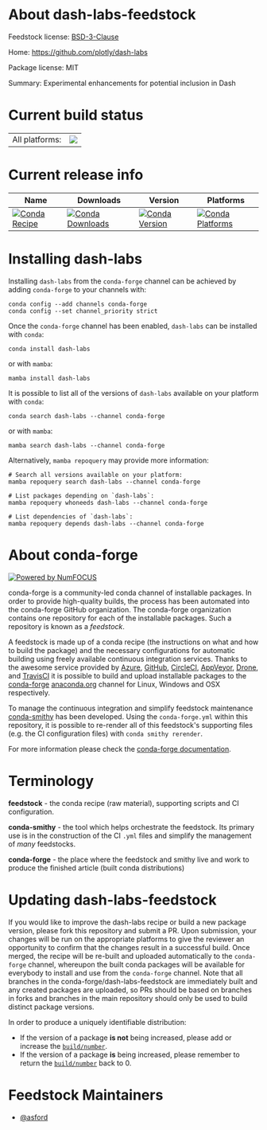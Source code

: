 About dash-labs-feedstock
=========================

Feedstock license: [BSD-3-Clause](https://github.com/conda-forge/dash-labs-feedstock/blob/main/LICENSE.txt)

Home: https://github.com/plotly/dash-labs

Package license: MIT

Summary: Experimental enhancements for potential inclusion in Dash

Current build status
====================


<table><tr><td>All platforms:</td>
    <td>
      <a href="https://dev.azure.com/conda-forge/feedstock-builds/_build/latest?definitionId=12991&branchName=main">
        <img src="https://dev.azure.com/conda-forge/feedstock-builds/_apis/build/status/dash-labs-feedstock?branchName=main">
      </a>
    </td>
  </tr>
</table>

Current release info
====================

| Name | Downloads | Version | Platforms |
| --- | --- | --- | --- |
| [![Conda Recipe](https://img.shields.io/badge/recipe-dash--labs-green.svg)](https://anaconda.org/conda-forge/dash-labs) | [![Conda Downloads](https://img.shields.io/conda/dn/conda-forge/dash-labs.svg)](https://anaconda.org/conda-forge/dash-labs) | [![Conda Version](https://img.shields.io/conda/vn/conda-forge/dash-labs.svg)](https://anaconda.org/conda-forge/dash-labs) | [![Conda Platforms](https://img.shields.io/conda/pn/conda-forge/dash-labs.svg)](https://anaconda.org/conda-forge/dash-labs) |

Installing dash-labs
====================

Installing `dash-labs` from the `conda-forge` channel can be achieved by adding `conda-forge` to your channels with:

```
conda config --add channels conda-forge
conda config --set channel_priority strict
```

Once the `conda-forge` channel has been enabled, `dash-labs` can be installed with `conda`:

```
conda install dash-labs
```

or with `mamba`:

```
mamba install dash-labs
```

It is possible to list all of the versions of `dash-labs` available on your platform with `conda`:

```
conda search dash-labs --channel conda-forge
```

or with `mamba`:

```
mamba search dash-labs --channel conda-forge
```

Alternatively, `mamba repoquery` may provide more information:

```
# Search all versions available on your platform:
mamba repoquery search dash-labs --channel conda-forge

# List packages depending on `dash-labs`:
mamba repoquery whoneeds dash-labs --channel conda-forge

# List dependencies of `dash-labs`:
mamba repoquery depends dash-labs --channel conda-forge
```


About conda-forge
=================

[![Powered by
NumFOCUS](https://img.shields.io/badge/powered%20by-NumFOCUS-orange.svg?style=flat&colorA=E1523D&colorB=007D8A)](https://numfocus.org)

conda-forge is a community-led conda channel of installable packages.
In order to provide high-quality builds, the process has been automated into the
conda-forge GitHub organization. The conda-forge organization contains one repository
for each of the installable packages. Such a repository is known as a *feedstock*.

A feedstock is made up of a conda recipe (the instructions on what and how to build
the package) and the necessary configurations for automatic building using freely
available continuous integration services. Thanks to the awesome service provided by
[Azure](https://azure.microsoft.com/en-us/services/devops/), [GitHub](https://github.com/),
[CircleCI](https://circleci.com/), [AppVeyor](https://www.appveyor.com/),
[Drone](https://cloud.drone.io/welcome), and [TravisCI](https://travis-ci.com/)
it is possible to build and upload installable packages to the
[conda-forge](https://anaconda.org/conda-forge) [anaconda.org](https://anaconda.org/)
channel for Linux, Windows and OSX respectively.

To manage the continuous integration and simplify feedstock maintenance
[conda-smithy](https://github.com/conda-forge/conda-smithy) has been developed.
Using the ``conda-forge.yml`` within this repository, it is possible to re-render all of
this feedstock's supporting files (e.g. the CI configuration files) with ``conda smithy rerender``.

For more information please check the [conda-forge documentation](https://conda-forge.org/docs/).

Terminology
===========

**feedstock** - the conda recipe (raw material), supporting scripts and CI configuration.

**conda-smithy** - the tool which helps orchestrate the feedstock.
                   Its primary use is in the construction of the CI ``.yml`` files
                   and simplify the management of *many* feedstocks.

**conda-forge** - the place where the feedstock and smithy live and work to
                  produce the finished article (built conda distributions)


Updating dash-labs-feedstock
============================

If you would like to improve the dash-labs recipe or build a new
package version, please fork this repository and submit a PR. Upon submission,
your changes will be run on the appropriate platforms to give the reviewer an
opportunity to confirm that the changes result in a successful build. Once
merged, the recipe will be re-built and uploaded automatically to the
`conda-forge` channel, whereupon the built conda packages will be available for
everybody to install and use from the `conda-forge` channel.
Note that all branches in the conda-forge/dash-labs-feedstock are
immediately built and any created packages are uploaded, so PRs should be based
on branches in forks and branches in the main repository should only be used to
build distinct package versions.

In order to produce a uniquely identifiable distribution:
 * If the version of a package **is not** being increased, please add or increase
   the [``build/number``](https://docs.conda.io/projects/conda-build/en/latest/resources/define-metadata.html#build-number-and-string).
 * If the version of a package **is** being increased, please remember to return
   the [``build/number``](https://docs.conda.io/projects/conda-build/en/latest/resources/define-metadata.html#build-number-and-string)
   back to 0.

Feedstock Maintainers
=====================

* [@asford](https://github.com/asford/)

